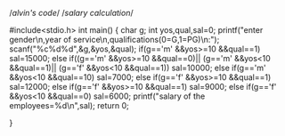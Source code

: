 /*alvin's code*/
/*salary calculation*/


#include<stdio.h>
int main()
{
        char g;
        int yos,qual,sal=0;
        printf("enter gender\n,year of service\n,qualifications(0=G,1=PG)\n:");
        scanf("%c%d%d",&g,&yos,&qual);
        if(g=='m' &&yos>=10 &&qual==1)
        sal=15000;
        else if((g=='m' &&yos>=10 &&qual==0)||
        (g=='m' &&yos<10 &&qual==1)||
        (g=='f' &&yos<10 &&qual==1))
        sal=10000;
        else if(g=='m' &&yos<10 &&qual==10)
        sal=7000;
        else if(g=='f' &&yos>=10 &&qual==1)
        sal=12000;
        else if(g=='f' &&yos>=10 &&qual==1)
        sal=9000;
        else if(g=='f' &&yos<10 &&qual==0)
        sal=6000;
        printf("salary of the employees=%d\n",sal);
        return 0;

        
}

